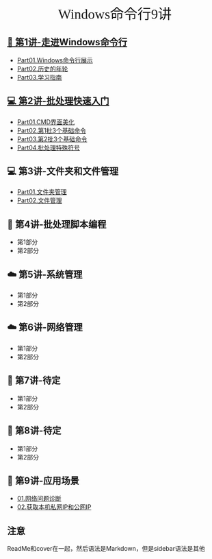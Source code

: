 <center><font size=6 face="行书">Windows命令行9讲</font></center>



## [🎨 第1讲-走进Windows命令行](./第1讲-走进Windows命令行/第1讲.md)

- [Part01.Windows命令行展示](./第1讲-走进Windows命令行/Part01.Windows命令行展示.md)
- [Part02.历史的年轮](./第1讲-走进Windows命令行/Part02.历史的年轮.md)
- [Part03.学习指南](./第1讲-走进Windows命令行/Part03.学习指南.md)

##  [💻 第2讲-批处理快速入门](./第2讲-批处理快速入门/第2讲.md)
- [Part01.CMD界面美化](./第2讲-批处理快速入门/Part01.CMD界面美化.md)
- [Part02.第1批3个基础命令](./第2讲-批处理快速入门/Part02.第1批3个基础命令.md)
- [Part03.第2批3个基础命令](./第2讲-批处理快速入门/Part03.第2批3个基础命令.md)
- [Part04.批处理特殊符号](./第2讲-批处理快速入门/Part04.批处理特殊符号.md)


## 💻 第3讲-文件夹和文件管理

- [Part01.文件夹管理](02.文件夹和文件管理/Part01.文件夹管理.md)
- [Part02.文件管理](02.文件夹和文件管理/Part02.文件管理.md)

## 🎨 第4讲-批处理脚本编程

- 第1部分
-  第2部分

## ☁️ 第5讲-系统管理

- 第1部分
-  第2部分

## ☁️ 第6讲-网络管理

- 第1部分
-  第2部分

## 🎨 第7讲-待定

- 第1部分
-  第2部分

## 🔧 第8讲-待定

- 第1部分
-  第2部分

## 🔧 第9讲-应用场景

- [01.网络问题诊断](08.应用场景/Part01.网络问题诊断.md)
- [02.获取本机私网IP和公网IP](08.应用场景/Part02.获取本机在局域网IP和公网IP.md)







## 注意

ReadMe和cover在一起，然后语法是Markdown，但是sidebar语法是其他





